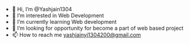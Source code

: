 - 👋 Hi, I’m @Yashjain1304
- 👀 I’m interested in Web Development
- 🌱 I’m currently learning Web development
- 💞️ I’m looking for opportunity for become a part of web based project
- 📫 How to reach me yashjainyj1304200@gmail.com

<!---
Yashjain1304/Yashjain1304 is a ✨ special ✨ repository because its `README.md` (this file) appears on your GitHub profile.
You can click the Preview link to take a look at your changes.
--->
